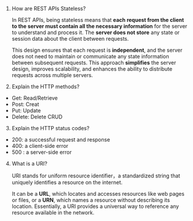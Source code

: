 1. How are REST APIs Stateless?
    
    In REST APIs, being stateless means that **each request from the client to the server must contain all the necessary information** for the server to understand and process it. The **server does not store** any state or session data about the client between requests. 

    This design ensures that each request is **independent**, and the server does not need to maintain or communicate any state information between subsequent requests. This approach **simplifies** the server design, improves scalability, and enhances the ability to distribute requests across multiple servers.

2. Explain the HTTP methods?
- Get: Read/Retrieve
- Post: Creat
- Put: Update
- Delete: Delete
CRUD

3. Explain the HTTP status codes?
- 200: a successful request and response 
- 400: a client-side error
- 500 : a server-side error

4. What is a URI?

   URI stands for uniform resource identifier，a standardized string that uniquely identifies a resource on the internet.
    
    It can be a **URL**, which locates and accesses resources like web pages or files, or a **URN**, which names a resource without describing its location. Essentially, a URI provides a universal way to reference any resource available in the network.

